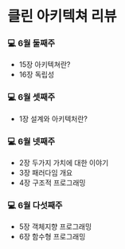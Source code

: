 # 클린 아키텍쳐 리뷰

### 💻 6월 둘째주

- 15장 아키텍쳐란?
- 16장 독립성

### 💻 6월 셋째주

- 1장 설계와 아키텍처란?

### 💻 6월 넷째주

- 2장 두가지 가치에 대한 이야기
- 3장 패러다임 개요
- 4장 구조적 프로그래밍

### 💻 6월 다섯째주

- 5장 객체지향 프로그래밍
- 6장 함수형 프로그래밍

